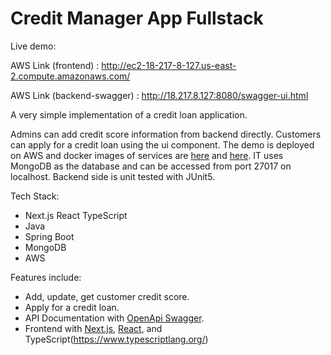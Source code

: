 # Credit Manager App Fullstack

Live demo:
<h>

AWS Link (frontend) : http://ec2-18-217-8-127.us-east-2.compute.amazonaws.com/

AWS Link (backend-swagger) : http://18.217.8.127:8080/swagger-ui.html

A very simple implementation of a credit loan application.

Admins can add credit score information from backend directly. Customers can apply for a credit loan using the ui component. The demo is deployed on AWS and docker images of services are [here](https://hub.docker.com/layers/emrebulbul23/generic-imgs/front5) and [here](https://hub.docker.com/layers/emrebulbul23/generic-imgs/credit-manager-app4). IT uses MongoDB as the database and can be accessed from port 27017 on localhost. Backend side is unit tested with JUnit5.

Tech Stack:
* Next.js React TypeScript
* Java
* Spring Boot
* MongoDB
* AWS

Features include:
* Add, update, get customer credit score.
* Apply for a credit loan.
* API Documentation with [OpenApi Swagger](https://swagger.io/).
* Frontend with [Next.js](https://nextjs.org/), [React](https://reactjs.org/), and TypeScript(https://www.typescriptlang.org/)
